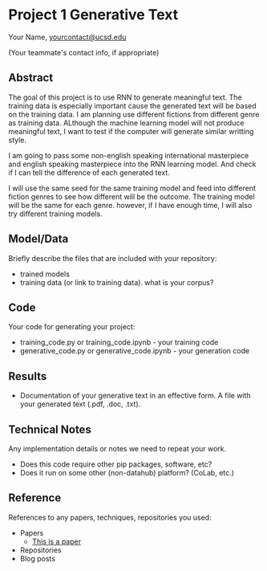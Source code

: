 # Project 1 Generative Text

Your Name, yourcontact@ucsd.edu

(Your teammate's contact info, if appropriate)

## Abstract

The goal of this project is to use RNN to generate meaningful text. 
The training data is especially important cause the generated text will be based on the training data. 
I am planning use different fictions from different genre as training data.
ALthough the machine learning model will not produce meaningful text, I want to test if the computer will generate similar writting style. 

I am going to pass some non-english speaking international masterpiece and english speaking masterpiece into the RNN learning model. 
And check if I can tell the difference of each generated text.

I will use the same seed for the same training model and feed into different fiction genres to see how different will be the outcome.
The training model will be the same for each genre. however, if I have enough time, I will also try different training models.

## Model/Data

Briefly describe the files that are included with your repository:
- trained models
- training data (or link to training data). what is your corpus?

## Code

Your code for generating your project:
- training_code.py or training_code.ipynb - your training code
- generative_code.py or generative_code.ipynb - your generation code

## Results

- Documentation of your generative text in an effective form. A file with your generated text (.pdf, .doc, .txt). 

## Technical Notes

Any implementation details or notes we need to repeat your work. 
- Does this code require other pip packages, software, etc?
- Does it run on some other (non-datahub) platform? (CoLab, etc.)

## Reference

References to any papers, techniques, repositories you used:
- Papers
  - [This is a paper](this_is_the_link.pdf)
- Repositories
- Blog posts
